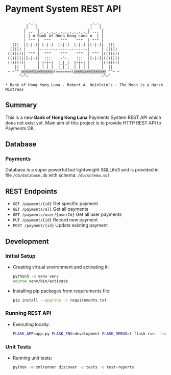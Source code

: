 # Payment System REST API
```text
         _._._                       _._._
        _|   |_                     _|   |_
        | ... |_._._._._._._._._._._| ... |
        | | o Bank of Hong Kong Luna o  | |
        | """ |  """    """    """  | """ |
   ())  |[-|-]| [-|-]  [-|-]  [-|-] |[-|-]|  ())
  (())) |     |---------------------|     | (()))
 (())())| """ |  """    """    """  | """ |(())())
 (()))()|[-|-]|  :::   .-"-.   :::  |[-|-]|(()))()
 ()))(()|     | |~|~|  |_|_|  |~|~| |     |()))(()
    ||  |_____|_|_|_|__|_|_|__|_|_|_|_____|  ||
 ~ ~^^ @@@@@@@@@@@@@@/=======\@@@@@@@@@@@@@@ ^^~ ~
      ^~^~                                ~^~^

* Bank of Hong Kong Luna - Robert A. Heinlein's - The Moon is a Harsh Mistress
```

## Summary

This is a new **Bank of Hong Kong Luna** Payments System REST API which does not exist yet.
Main aim of this project is to provide HTTP REST API to Payments DB.

## Database

### Payments

Database is a super powerful but lightweight SQLLite3 and is provided in file `/db/database.db` 
with schema: `/db/schema.sql`

## REST Endpoints

- ```GET /payment/{id}``` Get specific payment
- ```GET /payments/all``` Get all payments
- ```GET /payments/user/{userId}``` Get all user payments
- ```PUT /payment/{id}``` Record new payment
- ```POST /payment/{id}``` Update existing payment

## Development

### Initial Setup
- Creating virtual environment and activating it:
   ```bash
   python3 -m venv venv
   source venv/bin/activate
   ```
- Installing pip packages from requirements file:
    ```bash
   pip install --upgrade -r requirements.txt 
   ```
### Running REST API

- Executing locally:
  ```bash
  FLASK_APP=app.py FLASK_ENV=development FLASK_DEBUG=1 flask run --host=0.0.0.0
  ```
   
### Unit Tests

- Running unit tests:
  ```bash
  python -m xmlrunner discover -s tests -o test-reports
  ```

